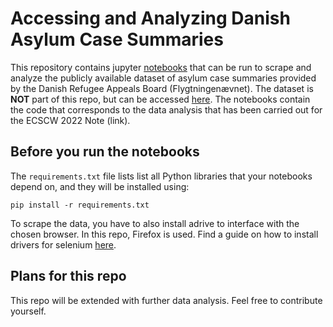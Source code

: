 # Accessing and Analyzing Danish Asylum Case Summaries

This repository contains jupyter [notebooks](https://jupyter.org/) that can be run to scrape and analyze the publicly available dataset 
of asylum case summaries provided by the Danish Refugee Appeals Board (Flygtningenævnet).
The dataset is **NOT** part of this repo, but can be accessed [here](https://fln.dk/da/Praksis).
The notebooks contain the code that corresponds to the data analysis that has been carried out for the ECSCW 2022 Note (link).

## Before you run the notebooks

The `requirements.txt` file lists list all Python libraries that your notebooks
depend on, and they will be installed using:

```
pip install -r requirements.txt
```

To scrape the data, you have to also install adrive to interface with the chosen browser. In this repo, Firefox is used.
Find a guide on how to install drivers for selenium [here](https://selenium-python.readthedocs.io/installation.html).

## Plans for this repo

This repo will be extended with further data analysis. Feel free to contribute yourself.
